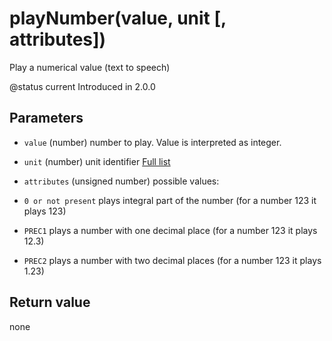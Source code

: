# playNumber(value, unit [, attributes])



Play a numerical value (text to speech)

@status current Introduced in 2.0.0



## Parameters

* `value` (number) number to play. Value is interpreted as integer.

* `unit` (number) unit identifier [Full list]((../appendix/units.html))

* `attributes` (unsigned number) possible values:
 * `0 or not present` plays integral part of the number (for a number 123 it plays 123)
 * `PREC1` plays a number with one decimal place (for a number 123 it plays 12.3)
 * `PREC2` plays a number with two decimal places (for a number 123 it plays 1.23)



## Return value

none


